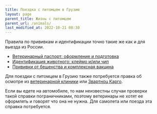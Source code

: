```yaml
---
title: Поездка с питомцем в Грузию
layout: page
parent_title: Жизнь с питомцем
parent_url: /animals/
last_modified_at: 2022-10-21 08:30
---
```


Правила по прививкам и идентификации точно такие же как и для выезда из России.

- [Ветеринарный паспорт: оформление и подготовка](/animals/documents.md#vetpassport)
- [Идентификация животного: клеймо и/или чип](/animals/documents.md#chip)
- [Прививки от бешенства и комплексная вакцина](/animals/documents.md#vaccines)

Для поездки с питомцем в Грузию также потребуется правка об осмотре из
[ветеринарной клиники](/animals/vetclinics.md) или
[Звартноц Карго](https://yandex.ru/maps/org/zvartnots_cargo_terminal/158938732784/).

Если вы едете на автомобиле, то нам неизвестны случаи проверки такой справки пограничниками, поэтому ветеринары не
хотят ее оформлять и говорят что она не нужна. Для самолета или поезда эта справка потребуется.
